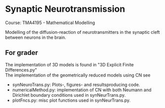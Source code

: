 # Synaptic Neurotransmission
Course: TMA4195 - Mathematical Modelling

Modelling of the diffusion-reaction of neurotransmitters in the synaptic cleft between neurons in the brain.

## For grader
The implementation of 3D models is found in "3D Explicit Finite Differences.py"  
The implementation of the geometrically reduced models using CN see
* synNeuroTrans.py: Plots-, figures- and resultsproducing code.
* numericalMethod.py: implementation of CN with both Neumann and Dirichlet boundary conditions used in synNeurTrans.py.
* plotFncs.py: misc plot functions used in synNeurTrans.py.